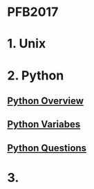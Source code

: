 # PFB2017

# 1. Unix
# 2. Python
## [Python Overview](python_0.md)
## [Python Variabes](python_1.md)
## [Python Questions](python_q.md)
# 3. 

